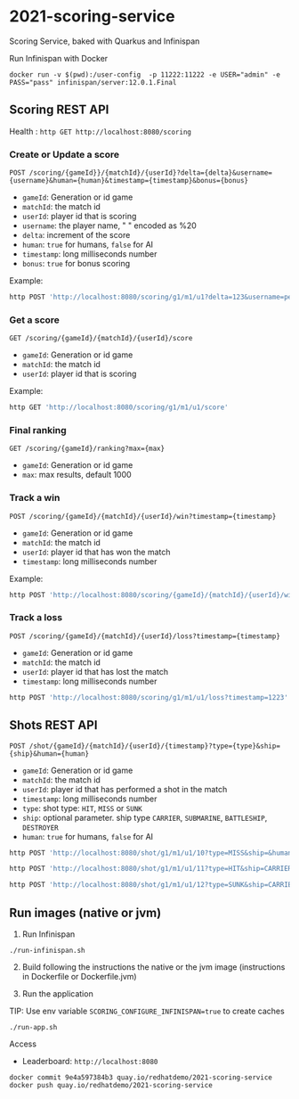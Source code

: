 # 2021-scoring-service

Scoring Service, baked with Quarkus and Infinispan

Run Infinispan with Docker

`docker run -v $(pwd):/user-config  -p 11222:11222 -e USER="admin" -e PASS="pass" infinispan/server:12.0.1.Final`

## Scoring REST API

Health : `http GET http://localhost:8080/scoring`

### Create or Update a score

`POST /scoring/{gameId}}/{matchId}/{userId}?delta={delta}&username={username}&human={human}&timestamp={timestamp}&bonus={bonus}`

* `gameId`: Generation or id game
* `matchId`: the match id
* `userId`: player id that is scoring
* `username`: the player name, " " encoded as %20
* `delta`: increment of the score
* `human`: `true` for humans, `false` for AI
* `timestamp`: long milliseconds number 
* `bonus`: `true` for bonus scoring

Example: 
```bash 
http POST 'http://localhost:8080/scoring/g1/m1/u1?delta=123&username=pepe%20coco&human=true&timestamp=9090898'
```

### Get a score

`GET /scoring/{gameId}/{matchId}/{userId}/score`

* `gameId`: Generation or id game
* `matchId`: the match id
* `userId`: player id that is scoring

Example:
```bash 
http GET 'http://localhost:8080/scoring/g1/m1/u1/score'
```

### Final ranking

`GET /scoring/{gameId}/ranking?max={max}`

* `gameId`: Generation or id game
* `max`: max results, default 1000

### Track a win

`POST /scoring/{gameId}/{matchId}/{userId}/win?timestamp={timestamp}`

* `gameId`: Generation or id game
* `matchId`: the match id
* `userId`: player id that has won the match
* `timestamp`: long milliseconds number 

Example: 

```bash 
http POST 'http://localhost:8080/scoring/{gameId}/{matchId}/{userId}/win?timestamp=1223'
```

### Track a loss

`POST /scoring/{gameId}/{matchId}/{userId}/loss?timestamp={timestamp}`

* `gameId`: Generation or id game
* `matchId`: the match id
* `userId`: player id that has lost the match
* `timestamp`: long milliseconds number

```bash 
http POST 'http://localhost:8080/scoring/g1/m1/u1/loss?timestamp=1223'
```

## Shots REST API

`POST /shot/{gameId}/{matchId}/{userId}/{timestamp}?type={type}&ship={ship}&human={human}`

* `gameId`: Generation or id game
* `matchId`: the match id
* `userId`: player id that has performed a shot in the match
* `timestamp`: long milliseconds number 
* `type`: shot type: `HIT`, `MISS` or `SUNK`
* `ship`: optional parameter. ship type `CARRIER`, `SUBMARINE`, `BATTLESHIP`, `DESTROYER`
* `human`: `true` for humans, `false` for AI

```bash 
http POST 'http://localhost:8080/shot/g1/m1/u1/10?type=MISS&ship=&human=true'

http POST 'http://localhost:8080/shot/g1/m1/u1/11?type=HIT&ship=CARRIER&human=true'

http POST 'http://localhost:8080/shot/g1/m1/u1/12?type=SUNK&ship=CARRIER&human=true'

```

## Run images (native or jvm)

1. Run Infinispan

```shell script
./run-infinispan.sh
```

2. Build following the instructions the native or the jvm image (instructions in Dockerfile or Dockerfile.jvm)

3. Run the application

TIP: Use env variable `SCORING_CONFIGURE_INFINISPAN=true` to create caches

```shell script
./run-app.sh
```
Access 
* Leaderboard: `http://localhost:8080`


`docker commit 9e4a597384b3 quay.io/redhatdemo/2021-scoring-service`
`docker push quay.io/redhatdemo/2021-scoring-service`

